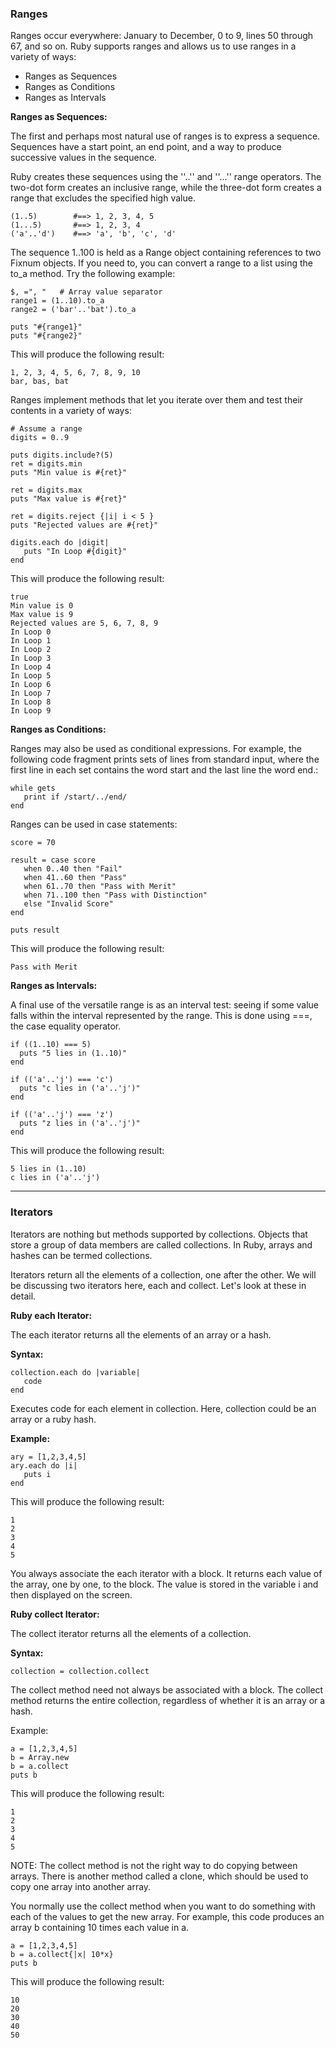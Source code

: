 ### Ranges

Ranges occur everywhere: January to December, 0 to 9, lines 50 through 67, and so on. Ruby supports ranges and allows us to use ranges in a variety of ways:
* Ranges as Sequences
* Ranges as Conditions
* Ranges as Intervals

**Ranges as Sequences:**

The first and perhaps most natural use of ranges is to express a sequence. Sequences have a start point, an end point, and a way to produce successive values in the sequence.

Ruby creates these sequences using the ''..'' and ''...'' range operators. The two-dot form creates an inclusive range, while the three-dot form creates a range that excludes the specified high value.
```
(1..5)        #==> 1, 2, 3, 4, 5
(1...5)       #==> 1, 2, 3, 4
('a'..'d')    #==> 'a', 'b', 'c', 'd'
```
The sequence 1..100 is held as a Range object containing references to two Fixnum objects. If you need to, you can convert a range to a list using the to_a method. Try the following example:
```
$, =", "   # Array value separator
range1 = (1..10).to_a
range2 = ('bar'..'bat').to_a

puts "#{range1}"
puts "#{range2}"
```
This will produce the following result:
```
1, 2, 3, 4, 5, 6, 7, 8, 9, 10
bar, bas, bat
```
Ranges implement methods that let you iterate over them and test their contents in a variety of ways:
```
# Assume a range
digits = 0..9

puts digits.include?(5)
ret = digits.min
puts "Min value is #{ret}"

ret = digits.max
puts "Max value is #{ret}"

ret = digits.reject {|i| i < 5 }
puts "Rejected values are #{ret}"

digits.each do |digit|
   puts "In Loop #{digit}"
end
```
This will produce the following result:
```
true
Min value is 0
Max value is 9
Rejected values are 5, 6, 7, 8, 9
In Loop 0
In Loop 1
In Loop 2
In Loop 3
In Loop 4
In Loop 5
In Loop 6
In Loop 7
In Loop 8
In Loop 9
```

**Ranges as Conditions:**

Ranges may also be used as conditional expressions. For example, the following code fragment prints sets of lines from standard input, where the first line in each set contains the word start and the last line the word end.:
```
while gets
   print if /start/../end/
end
```
Ranges can be used in case statements:
```
score = 70

result = case score
   when 0..40 then "Fail"
   when 41..60 then "Pass"
   when 61..70 then "Pass with Merit"
   when 71..100 then "Pass with Distinction"
   else "Invalid Score"
end

puts result
```
This will produce the following result:
```
Pass with Merit
```

**Ranges as Intervals:**

A final use of the versatile range is as an interval test: seeing if some value falls within the interval represented by the range. This is done using ===, the case equality operator.
```
if ((1..10) === 5)
  puts "5 lies in (1..10)"
end

if (('a'..'j') === 'c')
  puts "c lies in ('a'..'j')"
end

if (('a'..'j') === 'z')
  puts "z lies in ('a'..'j')"
end
```
This will produce the following result:
```
5 lies in (1..10)
c lies in ('a'..'j')
```

<hr>

### Iterators

Iterators are nothing but methods supported by collections. Objects that store a group of data members are called collections. In Ruby, arrays and hashes can be termed collections.

Iterators return all the elements of a collection, one after the other. We will be discussing two iterators here, each and collect. Let's look at these in detail.

**Ruby each Iterator:**

The each iterator returns all the elements of an array or a hash.

**Syntax:**
```
collection.each do |variable|
   code
end
```
Executes code for each element in collection. Here, collection could be an array or a ruby hash.

**Example:**
```
ary = [1,2,3,4,5]
ary.each do |i|
   puts i
end
```
This will produce the following result:
```
1
2
3
4
5
```
You always associate the each iterator with a block. It returns each value of the array, one by one, to the block. The value is stored in the variable i and then displayed on the screen.

**Ruby collect Iterator:**

The collect iterator returns all the elements of a collection.

**Syntax:**

`collection = collection.collect`

The collect method need not always be associated with a block. The collect method returns the entire collection, regardless of whether it is an array or a hash.

Example:
```
a = [1,2,3,4,5]
b = Array.new
b = a.collect
puts b
```
This will produce the following result:
```
1
2
3
4
5
```
NOTE: The collect method is not the right way to do copying between arrays. There is another method called a clone, which should be used to copy one array into another array.

You normally use the collect method when you want to do something with each of the values to get the new array. For example, this code produces an array b containing 10 times each value in a.
```
a = [1,2,3,4,5]
b = a.collect{|x| 10*x}
puts b
```
This will produce the following result:
```
10
20
30
40
50
```





